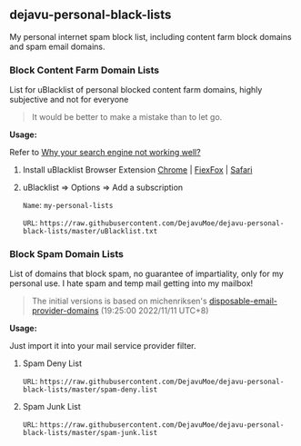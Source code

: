 ## dejavu-personal-black-lists

My personal internet spam block list, including content farm block domains and spam email domains.

### Block Content Farm Domain Lists

List for uBlacklist of personal blocked content farm domains, highly subjective and not for everyone

>It would be better to make a mistake than to let go.

**Usage:**

Refer to [Why your search engine not working well?](https://www.dejavu.moe/posts/why-your-se-not-working-well/)

1. Install uBlacklist Browser Extension [Chrome](https://chrome.google.com/webstore/detail/ublacklist/pncfbmialoiaghdehhbnbhkkgmjanfhe) | [FiexFox](https://addons.mozilla.org/en-US/firefox/addon/ublacklist/) | [Safari](https://apps.apple.com/us/app/ublacklist-for-safari/id1547912640)

2. uBlacklist ⇒ Options ⇒ Add a subscription

   `Name`: `my-personal-lists`

   `URL`: `https://raw.githubusercontent.com/DejavuMoe/dejavu-personal-black-lists/master/uBlacklist.txt`

### Block Spam Domain Lists

List of domains that block spam, no guarantee of impartiality, only for my personal use. I hate spam and temp mail getting into my mailbox!

> The initial versions is based on michenriksen's [disposable-email-provider-domains](https://gist.github.com/michenriksen/8710649) (19:25:00 2022/11/11 UTC+8)

**Usage:** 

Just import it into your mail service provider filter.

1. Spam Deny List

   `URL`: `https://raw.githubusercontent.com/DejavuMoe/dejavu-personal-black-lists/master/spam-deny.list`

2. Spam Junk List

   `URL`: `https://raw.githubusercontent.com/DejavuMoe/dejavu-personal-black-lists/master/spam-junk.list`
